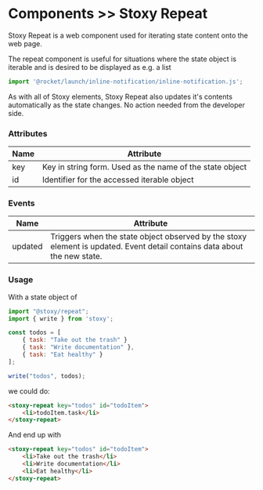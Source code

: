 # Components >> Stoxy Repeat

Stoxy Repeat is a web component used for iterating state content onto the web page.

The repeat component is useful for situations where the state object is iterable
and is desired to be displayed as e.g. a list

```js script
import '@rocket/launch/inline-notification/inline-notification.js';
```

<inline-notification type="tip" title="Reactivity">

As with all of Stoxy elements, Stoxy Repeat also updates it's contents automatically
as the state changes. No action needed from the developer side.

</inline-notification>

### Attributes

| Name | Attribute                                                |
| ---- | -------------------------------------------------------- |
| key  | Key in string form. Used as the name of the state object |
| id   | Identifier for the accessed iterable object              |

### Events

| Name    | Attribute                                                                                                                |
| ------- | ------------------------------------------------------------------------------------------------------------------------ |
| updated | Triggers when the state object observed by the stoxy element is updated. Event detail contains data about the new state. |

### Usage

With a state object of

```js copy
import "@stoxy/repeat";
import { write } from 'stoxy';

const todos = [
    { task: "Take out the trash" }
    { task: "Write documentation" },
    { task: "Eat healthy" }
];

write("todos", todos);
```

we could do:

```html copy
<stoxy-repeat key="todos" id="todoItem">
    <li>todoItem.task</li>
</stoxy-repeat>
```

And end up with

```html copy
<stoxy-repeat key="todos" id="todoItem">
    <li>Take out the trash</li>
    <li>Write documentation</li>
    <li>Eat healthy</li>
</stoxy-repeat>
```
